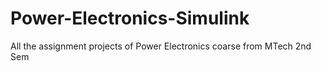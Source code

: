 # Power-Electronics-Simulink
All the assignment projects of Power Electronics coarse from MTech 2nd Sem 
